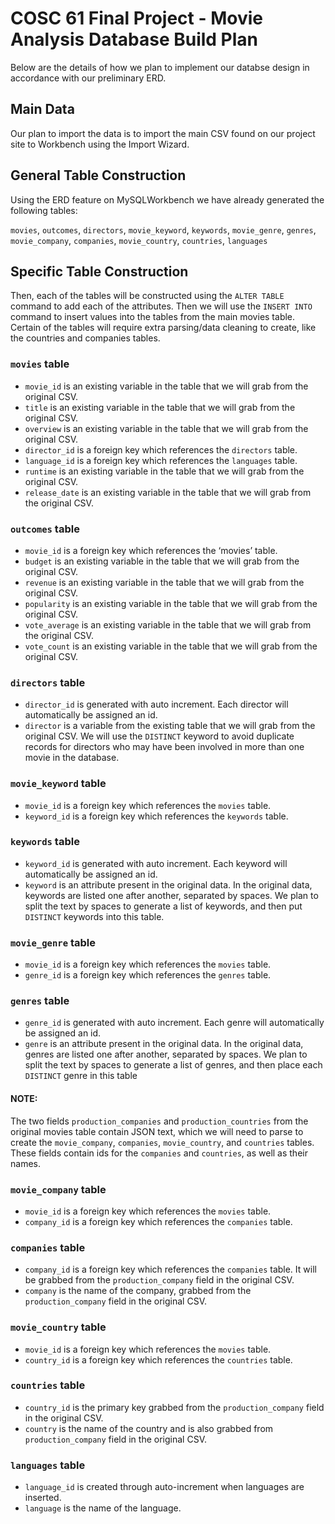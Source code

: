 # COSC 61 Final Project - Movie Analysis Database Build Plan
Below are the details of how we plan to implement our databse design in accordance with our preliminary ERD.

## Main Data

Our plan to import the data is to import the main CSV found on our project site to Workbench using the Import Wizard. 

## General Table Construction

Using the ERD feature on MySQLWorkbench we have already generated the following tables:


`movies`, `outcomes`, `directors`, `movie_keyword`, `keywords`, `movie_genre`, `genres`, `movie_company`, `companies`, `movie_country`, `countries`, `languages`

## Specific Table Construction

Then, each of the tables will be constructed using the `ALTER TABLE` command to add each of the attributes. Then we will use the `INSERT INTO` command to insert values into the tables from the main movies table. Certain of the tables will require extra parsing/data cleaning to create, like the countries and companies tables. 

### `movies` table

* `movie_id` is an existing variable in the table that we will grab from the original CSV.
* `title` is an existing variable in the table that we will grab from the original CSV.
* `overview` is an existing variable in the table that we will grab from the original CSV.
* `director_id` is a foreign key which references the `directors` table.
* `language_id` is a foreign key which references the `languages` table.
* `runtime` is an existing variable in the table that we will grab from the original CSV.
* `release_date` is an existing variable in the table that we will grab from the original CSV.

### `outcomes` table

* `movie_id` is a foreign key which references the ‘movies’ table.
* `budget` is an existing variable in the table that we will grab from the original CSV.
* `revenue` is an existing variable in the table that we will grab from the original CSV.
* `popularity` is an existing variable in the table that we will grab from the original CSV.
* `vote_average` is an existing variable in the table that we will grab from the original CSV.
* `vote_count` is an existing variable in the table that we will grab from the original CSV.

### `directors` table

* `director_id` is generated with auto increment. Each director will automatically be assigned an id.
* `director` is a variable from the existing table that we will grab from the original CSV. We will use the `DISTINCT` keyword to avoid duplicate records for directors who may have been involved in more than one movie in the database.

### `movie_keyword` table

* `movie_id`  is a foreign key which references the `movies` table.
* `keyword_id` is a foreign key which references the `keywords` table.

### `keywords` table

* `keyword_id` is generated with auto increment. Each keyword will automatically be assigned an id.
* `keyword` is an attribute present in the original data. In the original data, keywords are listed one after another, separated by spaces. We plan to split the text by spaces to generate a list of keywords, and then put `DISTINCT` keywords into this table.

### `movie_genre` table

* `movie_id`  is a foreign key which references the `movies` table.
* `genre_id` is a foreign key which references the `genres` table.

### `genres` table

* `genre_id` is generated with auto increment. Each genre will automatically be assigned an id.
* `genre` is an attribute present in the original data. In the original data, genres are listed one after another, separated by spaces. We plan to split the text by spaces to generate a list of genres, and then place each `DISTINCT` genre in this table

#### NOTE:
The two fields `production_companies` and `production_countries` from the original movies table contain JSON text, which we will need to parse to create the `movie_company`, `companies`, `movie_country`, and `countries` tables. These fields contain ids for the `companies` and `countries`, as well as their names.

### `movie_company` table

* `movie_id` is a foreign key which references the `movies` table.
* `company_id` is a foreign key which references the `companies` table.


### `companies` table

* `company_id` is a foreign key which references the `companies` table. It will be grabbed from the `production_company` field in the original CSV.
* `company` is the name of the company, grabbed from the `production_company` field in the original CSV.


### `movie_country` table

* `movie_id` is a foreign key which references the `movies` table.
* `country_id` is a foreign key which references the `countries` table.

### `countries` table

* `country_id` is the primary key grabbed from the `production_company` field in the original CSV.
* `country` is the name of the country and is also grabbed from `production_company` field in the original CSV.

### `languages` table

* `language_id` is created through auto-increment when languages are inserted.
* `language` is the name of the language.
